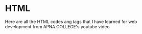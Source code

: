 # HTML
Here are all the HTML codes ang tags that I have learned for web development from APNA COLLEGE's youtube video   

